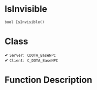 # IsInvisible
```
bool IsInvisible()
```
# Class
✔ `Server: CDOTA_BaseNPC`  
✔ `Client: C_DOTA_BaseNPC`  

# Function Description

